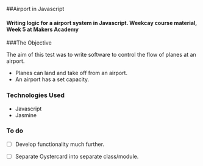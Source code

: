 
##Airport in Javascript


#### Writing logic for a airport system in Javascript. Weekcay course material, Week 5 at Makers Academy


###The Objective

The aim of this test was to write software to control the flow of planes at an airport. 

+ Planes can land and take off from an airport. 
+ An airport has a set capacity.

### Technologies Used
* Javascript
* Jasmine

### To do 
- [ ] Develop functionality much further. 
- [ ] Separate Oystercard into separate class/module.  


